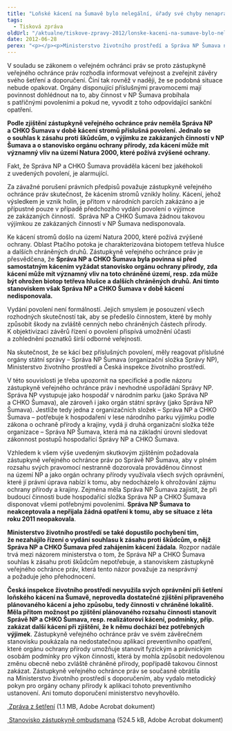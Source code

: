 ```yaml
---
title: "Loňské kácení na Šumavě bylo nelegální, úřady své chyby nenapravily"
tags:
  - Tisková zpráva
oldUrl: "/aktualne/tiskove-zpravy-2012/lonske-kaceni-na-sumave-bylo-nelegalni-urady-sve-chyby-nenapravily"
date: 2012-06-28
perex: "<p></p><p>Ministerstvo životního prostředí a Správa NP Šumava nenapravily svá pochybení, kterých se dopustily v souvislosti s kácením stromů v lokalitě Ptačího pokota v červenci a srpnu 2011. Neakceptovaly ani opatření zástupkyně veřejného ochránce práv k nápravě a rovněž jednání, která s nimi v průběhu roku vedla, nepřinesla pozitivní změnu. </p>"
---
```


<!-- imported from the old website -->

<p>V souladu se zákonem o veřejném ochránci práv se proto zástupkyně veřejného ochránce práv rozhodla informovat veřejnost a zveřejnit závěry svého šetření a doporučení. Činí tak rovněž v naději, že se podobná situace nebude opakovat. Orgány disponující příslušnými pravomocemi mají povinnost dohlédnout na to, aby činnost v NP Šumava probíhala s patřičnými povoleními a pokud ne, vyvodit z toho odpovídající sankční opatření. </p><p><strong>Podle zjištění zástupkyně veřejného ochránce práv neměla Správa NP a CHKO Šumava v době kácení stromů příslušná povolení. Jednalo se o souhlas k zásahu proti škůdcům, o výjimku ze zakázaných činností v NP Šumava a o stanovisko orgánu ochrany přírody, zda kácení může mít významný vliv na území Natura 2000, které požívá zvýšené ochrany.</strong> </p><p>Fakt, že Správa NP a CHKO Šumava prováděla kácení bez jakéhokoli z uvedených povolení, je alarmující.</p><p>Za závažné porušení právních předpisů považuje zástupkyně veřejného ochránce práv skutečnost, že kácením stromů vznikly holiny. Kácení, jehož výsledkem je vznik holin, je přitom v národních parcích zakázáno a je přípustné pouze v případě předchozího vydání povolení o výjimce ze zakázaných činností.  Správa NP a CHKO Šumava žádnou takovou výjimkou ze zakázaných činností v NP Šumava nedisponovala. </p><p>Ke kácení stromů došlo na území Natura 2000, které požívá zvýšené ochrany. Oblast Ptačího potoka je charakterizována biotopem tetřeva hlušce a dalších chráněných druhů. Zástupkyně veřejného ochránce práv je přesvědčena, že <strong>Správa NP a CHKO Šumava byla povinna si před samostatným kácením vyžádat stanovisko orgánu ochrany přírody, zda kácení může mít významný vliv na toto chráněné území, resp. zda může být ohrožen biotop tetřeva hlušce a dalších chráněných druhů. Ani tímto stanoviskem však Správa NP a CHKO Šumava v době kácení nedisponovala.</strong> </p><p>Vydání povolení není formálností. Jejich smyslem je posouzení všech rozhodných skutečností tak, aby se předešlo činnostem, které by mohly způsobit škody na zvláště cenných nebo chráněných částech přírody. K objektivizaci závěrů řízení o povolení přispívá umožnění účasti a zohlednění poznatků širší odborné veřejnosti. </p><p>Na skutečnost, že se kácí bez příslušných povolení, měly reagovat příslušné orgány státní správy – Správa NP Šumava (organizační složka Správy NP), Ministerstvo životního prostředí a Česká inspekce životního prostředí. </p><p>V této souvislosti je třeba upozornit na specifické a podle názoru zástupkyně veřejného ochránce práv i nevhodné uspořádání Správy NP. Správa NP vystupuje jako hospodář v národním parku (jako Správa NP a CHKO Šumava), ale zároveň i jako orgán státní správy (jako Správa NP Šumava). Jestliže tedy jedna z organizačních složek – Správa NP a CHKO Šumava – potřebuje k hospodaření v lese národního parku výjimku podle zákona o ochraně přírody a krajiny, vydá ji druhá organizační složka téže organizace – Správa NP Šumava, která má na základní úrovni sledovat zákonnost postupů hospodařící Správy NP a CHKO Šumava. </p><p>Vzhledem k všem výše uvedeným skutkovým zjištěním požadovala zástupkyně veřejného ochránce práv po Správě NP Šumava, aby v plném rozsahu svých pravomocí nestranně dozorovala prováděnou činnost na území NP a jako orgán ochrany přírody využívala všech svých oprávnění, které jí právní úprava nabízí k tomu, aby nedocházelo k ohrožování zájmu ochrany přírody a krajiny. Zejména měla Správa NP Šumava zajistit, že při budoucí činnosti bude hospodařící složka Správa NP a CHKO Šumava disponovat všemi potřebnými povoleními. <strong>Správa NP Šumava to neakceptovala a nepřijala žádná opatření k tomu, aby se situace z léta roku 2011 neopakovala</strong>. </p><p><strong>Ministerstvo životního prostředí se také dopustilo pochybení tím, že nezahájilo řízení o vydání souhlasu k zásahu proti škůdcům, o nějž Správa NP a CHKO Šumava před zahájením kácení žádala</strong>. Rozpor nadále trvá mezi názorem ministerstva o tom, že Správa NP a CHKO Šumava souhlas k zásahu proti škůdcům nepotřebuje, a stanoviskem zástupkyně veřejného ochránce práv, která tento názor považuje za nesprávný a požaduje jeho přehodnocení. </p><p><strong>Česká inspekce životního prostředí nevyužila svých oprávnění při šetření loňského kácení na Šumavě, neprovedla dostatečné zjištění připraveného plánovaného kácení a jeho způsobu, tedy činnosti v chráněné lokalitě. Měla přitom možnost po zjištění plánovaného rozsahu činnosti stanovit Správě NP a CHKO Šumava, resp. realizátorovi kácení, podmínky, příp. zakázat další kácení při zjištění, že k němu dochází bez potřebných výjimek</strong>. Zástupkyně veřejného ochránce práv ve svém závěrečném stanovisku poukázala na nedostatečnou aplikaci preventivního opatření, které orgánu ochrany přírody umožňuje stanovit fyzickým a právnickým osobám podmínky pro výkon činnosti, která by mohla způsobit nedovolenou změnu obecně nebo zvláště chráněné přírody, popřípadě takovou činnost zakázat. Zástupkyně veřejného ochránce práv se současně obrátila na Ministerstvo životního prostředí s doporučením, aby vydalo metodický pokyn pro orgány ochany přírody k aplikaci tohoto preventivního ustanovení. Ani tomuto doporučení ministerstvo nevyhovělo.</p><p><a title="Otevření do nového okna" href="/uploads-import/STANOVISKA/Zivotni_prostredi/Les/4064-2011-MPO-ZZ.pdf" target="_blank"><img alt="" src="https://www.ochrance.cz/typo3/ext/od_linkdesc/icons/pdf.gif" class="od_linkdesc_icon" /> Zpráva z šetření</a> (1.1 MB, Adobe Acrobat dokument)</p><p><a title="Otevření do nového okna" href="/uploads-import/STANOVISKA/Zivotni_prostredi/Les/4064-2011-MPO-ZSO.pdf" target="_blank"><img alt="" src="https://www.ochrance.cz/typo3/ext/od_linkdesc/icons/pdf.gif" class="od_linkdesc_icon" /> Stanovisko zástupkyně ombudsmana</a> (524.5 kB, Adobe Acrobat dokument)</p>

